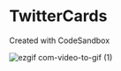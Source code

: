# TwitterCards
Created with CodeSandbox

![ezgif com-video-to-gif (1)](https://github.com/HeitorCortopassi/TwitterCards/assets/117036117/0f560e0d-15cd-422c-9010-56b7266860aa)

